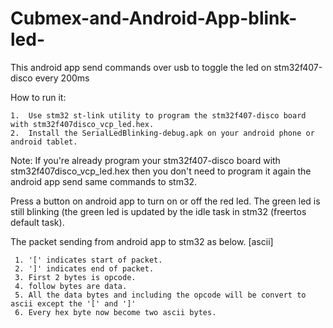 # Cubmex-and-Android-App-blink-led-
This android app send commands over usb to toggle the led on stm32f407-disco every 200ms

How to run it:

    1.	Use stm32 st-link utility to program the stm32f407-disco board with stm32f407disco_vcp_led.hex.
    2.	Install the SerialLedBlinking-debug.apk on your android phone or android tablet.
    
Note: If you're already program your stm32f407-disco board with stm32f407disco_vcp_led.hex then you don't need to program it again the android app send same commands to stm32.

Press a button on android app to turn on or off the red led. The green led is still blinking (the green led is updated by the idle task in stm32 (freertos default task).

The packet sending from android app to stm32 as below.
        [ascii]

     1. '[' indicates start of packet.
     2. ']' indicates end of packet.
     3. First 2 bytes is opcode.
     4. follow bytes are data. 
     5. All the data bytes and including the opcode will be convert to ascii except the '[' and ']'
     6. Every hex byte now become two ascii bytes.
